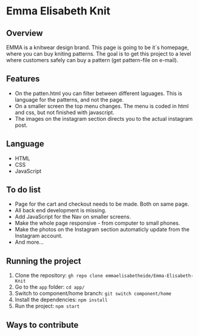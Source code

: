 # Emma Elisabeth Knit

## Overview
EMMA is a knitwear design brand. This page is going to be it´s homepage, where you can buy kniting patterns.
The goal is to get this project to a level where customers safely can buy a pattern (get pattern-file on e-mail).

## Features
- On the patten.html you can filter between different laguages. This is language for the patterns, and not the page.
- On a smaller screen the top menu changes. The menu is coded in html and css, but not finished with javascript.
- The images on the instagram section directs you to the actual instagram post.

## Language
- HTML
- CSS
- JavaScript

## To do list
- Page for the cart and checkout needs to be made. Both on same page.
- All back end development is missing.
- Add JavaScript for the Nav on smaller screens.
- Make the whole page responsive - from computer to small phones.
- Make the photos on the Instagram section automaticly update from the Instagram account.
- And more...

## Running the project
1. Clone the repository: `gh repo clone emmaelisabetheide/Emma-Elisabeth-Knit`
2. Go to the `app` folder: `cd app/`
3. Switch to component/home branch: `git switch component/home`
4. Install the dependencies: `npm install`
5. Run the project: `npm start` 

## Ways to contribute
